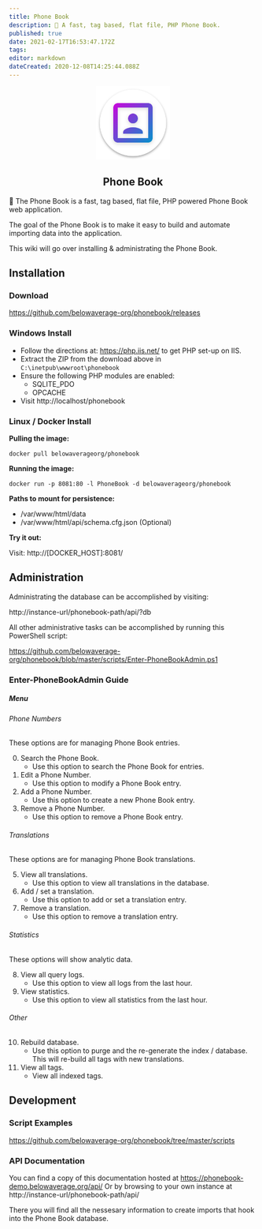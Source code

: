 ```yaml
---
title: Phone Book
description: 🔎 A fast, tag based, flat file, PHP Phone Book.
published: true
date: 2021-02-17T16:53:47.172Z
tags: 
editor: markdown
dateCreated: 2020-12-08T14:25:44.088Z
---
```


<p align="center">
	<img src="/assets/software/phonebook/logo_512_circle.svg" height="150"/>
	<h2 align="center">Phone Book</h2>
</p>
🔎 The Phone Book is a fast, tag based, flat file, PHP powered Phone Book web application.

The goal of the Phone Book is to make it easy to build and automate importing data into the application.

This wiki will go over installing & administrating the Phone Book.

## Installation

### Download
https://github.com/belowaverage-org/phonebook/releases

### Windows Install

* Follow the directions at: https://php.iis.net/ to get PHP set-up on IIS.
* Extract the ZIP from the download above in `C:\inetpub\wwwroot\phonebook`
* Ensure the following PHP modules are enabled:
  * SQLITE_PDO
  * OPCACHE
* Visit http://localhost/phonebook


### Linux / Docker Install

**Pulling the image:**

```
docker pull belowaverageorg/phonebook
```

**Running the image:**

```
docker run -p 8081:80 -l PhoneBook -d belowaverageorg/phonebook
```

**Paths to mount for persistence:**

* /var/www/html/data
* /var/www/html/api/schema.cfg.json (Optional)

**Try it out:**

Visit: http://[DOCKER_HOST]:8081/

## Administration

Administrating the database can be accomplished by visiting:

http://instance-url/phonebook-path/api/?db

All other administrative tasks can be accomplished by running this PowerShell script:

https://github.com/belowaverage-org/phonebook/blob/master/scripts/Enter-PhoneBookAdmin.ps1

### Enter-PhoneBookAdmin Guide

##### Menu

###### Phone Numbers

These options are for managing Phone Book entries.

0. Search the Phone Book.
	* Use this option to search the Phone Book for entries.
1. Edit a Phone Number.
	* Use this option to modify a Phone Book entry.
2. Add a Phone Number.
	* Use this option to create a new Phone Book entry.
3. Remove a Phone Number.
	* Use this option to remove a Phone Book entry.

###### Translations

These options are for managing Phone Book translations.

5. View all translations.
	* Use this option to view all translations in the database.
6. Add / set a translation.
	* Use this option to add or set a translation entry.
7. Remove a translation.
	* Use this option to remove a translation entry.

###### Statistics

These options will show analytic data.

8. View all query logs.
	* Use this option to view all logs from the last hour.
9. View statistics.
	* Use this option to view all statistics from the last hour.

###### Other

10. Rebuild database.
	* Use this option to purge and the re-generate the index / database. This will re-build all tags with new translations.
11. View all tags.
	* View all indexed tags.



## Development

### Script Examples

https://github.com/belowaverage-org/phonebook/tree/master/scripts

### API Documentation

You can find a copy of this documentation hosted at https://phonebook-demo.belowaverage.org/api/
Or by browsing to your own instance at http://instance-url/phonebook-path/api/

There you will find all the nessesary information to create imports that hook into the Phone Book database.